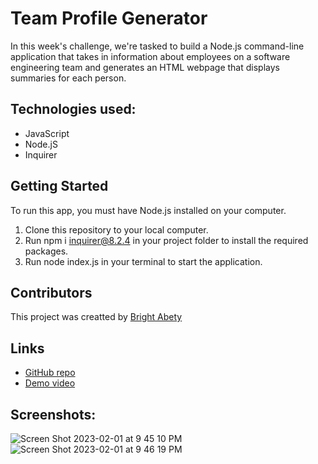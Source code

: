 # Team Profile Generator

In this week's challenge, we're tasked to build a Node.js command-line application that takes in information about employees on a software engineering team and generates an HTML webpage that displays summaries for each person. 

## Technologies used: 
- JavaScript
- Node.jS
- Inquirer

## Getting Started
To run this app, you must have Node.js installed on your computer.
1. Clone this repository to your local computer.
2. Run npm i inquirer@8.2.4 in your project folder to install the required packages.
3. Run node index.js in your terminal to start the application.

## Contributors
This project was creatted by [Bright Abety](https://github.com/kagebright)

## Links
- [GitHub repo](https://github.com/kagebright/teamprofile-generator)
- [Demo video](https://user-images.githubusercontent.com/113262558/216218412-da681c5d-75ce-4b42-a243-b1ec96352faa.mov)

## Screenshots: 
![Screen Shot 2023-02-01 at 9 45 10 PM](https://user-images.githubusercontent.com/113262558/216218572-d043f0be-d01c-4093-bfae-80a2ea52f57b.png)
![Screen Shot 2023-02-01 at 9 46 19 PM](https://user-images.githubusercontent.com/113262558/216218711-ef80175e-bd5c-4b7e-a7fe-fb111e68f927.png)
